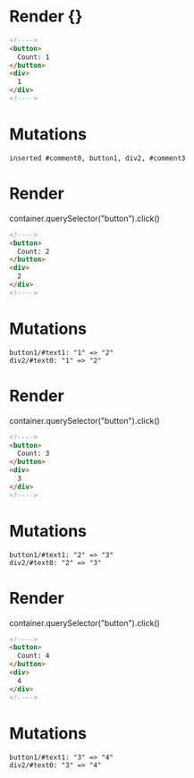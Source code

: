 # Render {}
```html
<!---->
<button>
  Count: 1
</button>
<div>
  1
</div>
<!---->
```

# Mutations
```
inserted #comment0, button1, div2, #comment3
```


# Render 
container.querySelector("button").click()

```html
<!---->
<button>
  Count: 2
</button>
<div>
  2
</div>
<!---->
```

# Mutations
```
button1/#text1: "1" => "2"
div2/#text0: "1" => "2"
```


# Render 
container.querySelector("button").click()

```html
<!---->
<button>
  Count: 3
</button>
<div>
  3
</div>
<!---->
```

# Mutations
```
button1/#text1: "2" => "3"
div2/#text0: "2" => "3"
```


# Render 
container.querySelector("button").click()

```html
<!---->
<button>
  Count: 4
</button>
<div>
  4
</div>
<!---->
```

# Mutations
```
button1/#text1: "3" => "4"
div2/#text0: "3" => "4"
```